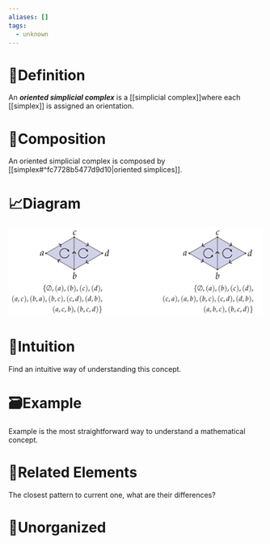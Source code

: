 ```yaml
---
aliases: []
tags:
  - unknown
---
```



# 📝Definition
An ***oriented simplicial complex*** is a [[simplicial complex]]where each [[simplex]] is assigned an orientation.

# 🧪Composition
An oriented simplicial complex is composed by [[simplex#^fc7728b5477d9d10|oriented simplices]].

# 📈Diagram
![name](../assets/oriented_simplicial_complex.png)

# 🧠Intuition
Find an intuitive way of understanding this concept.

# 🗃Example
Example is the most straightforward way to understand a mathematical concept.

# 🌱Related Elements
The closest pattern to current one, what are their differences?


# 🍂Unorganized